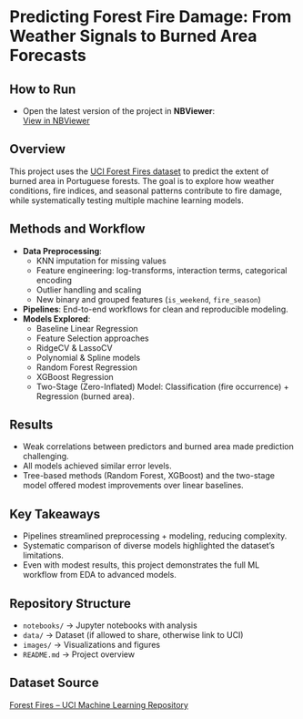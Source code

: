 # Predicting Forest Fire Damage: From Weather Signals to Burned Area Forecasts  

## How to Run  
- Open the latest version of the project in **NBViewer**:  
  [View in NBViewer](https://nbviewer.org/github/dimitar-m/predicting-heart-disease/blob/master/predicting-heart-disease-v1.3.ipynb)  

## Overview  
This project uses the [UCI Forest Fires dataset](https://archive.ics.uci.edu/dataset/162/forest+fires) to predict the extent of burned area in Portuguese forests. The goal is to explore how weather conditions, fire indices, and seasonal patterns contribute to fire damage, while systematically testing multiple machine learning models.  

## Methods and Workflow  
- **Data Preprocessing**:  
  - KNN imputation for missing values  
  - Feature engineering: log-transforms, interaction terms, categorical encoding  
  - Outlier handling and scaling  
  - New binary and grouped features (`is_weekend`, `fire_season`)  
- **Pipelines**: End-to-end workflows for clean and reproducible modeling.  
- **Models Explored**:  
  - Baseline Linear Regression  
  - Feature Selection approaches  
  - RidgeCV & LassoCV  
  - Polynomial & Spline models  
  - Random Forest Regression  
  - XGBoost Regression  
  - Two-Stage (Zero-Inflated) Model: Classification (fire occurrence) + Regression (burned area).  

## Results  
- Weak correlations between predictors and burned area made prediction challenging.  
- All models achieved similar error levels.  
- Tree-based methods (Random Forest, XGBoost) and the two-stage model offered modest improvements over linear baselines.  

## Key Takeaways  
- Pipelines streamlined preprocessing + modeling, reducing complexity.  
- Systematic comparison of diverse models highlighted the dataset’s limitations.  
- Even with modest results, this project demonstrates the full ML workflow from EDA to advanced models.  

## Repository Structure  
- `notebooks/` → Jupyter notebooks with analysis  
- `data/` → Dataset (if allowed to share, otherwise link to UCI)  
- `images/` → Visualizations and figures  
- `README.md` → Project overview  

## Dataset Source  
[Forest Fires – UCI Machine Learning Repository](https://archive.ics.uci.edu/dataset/162/forest+fires)  

